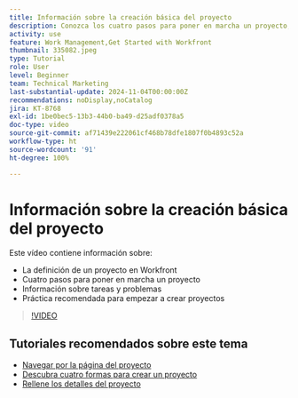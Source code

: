 ```yaml
---
title: Información sobre la creación básica del proyecto
description: Conozca los cuatro pasos para poner en marcha un proyecto, su definición y las tres formas más frecuentes de crearlos.
activity: use
feature: Work Management,Get Started with Workfront
thumbnail: 335082.jpeg
type: Tutorial
role: User
level: Beginner
team: Technical Marketing
last-substantial-update: 2024-11-04T00:00:00Z
recommendations: noDisplay,noCatalog
jira: KT-8768
exl-id: 1be0bec5-13b3-44b0-ba49-d25adf0378a5
doc-type: video
source-git-commit: af71439e222061cf468b78dfe1807f0b4893c52a
workflow-type: ht
source-wordcount: '91'
ht-degree: 100%

---
```


# Información sobre la creación básica del proyecto

Este vídeo contiene información sobre:

* La definición de un proyecto en Workfront
* Cuatro pasos para poner en marcha un proyecto
* Información sobre tareas y problemas
* Práctica recomendada para empezar a crear proyectos

>[!VIDEO](https://video.tv.adobe.com/v/335082/?quality=12&learn=on)

## Tutoriales recomendados sobre este tema

* [Navegar por la página del proyecto](/help/manage-work/projects/navigate-the-project-page.md)
* [Descubra cuatro formas para crear un proyecto](/help/manage-work/projects/understand-other-ways-to-create-projects.md)
* [Rellene los detalles del proyecto](/help/manage-work/projects/fill-in-the-project-details.md)

